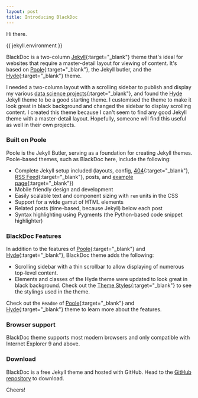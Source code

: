 ```yaml
---
layout: post
title: Introducing BlackDoc
---
```


Hi there. 

{{ jekyll.environment }}

BlackDoc is a two-column [Jekyll](http://jekyllrb.com){:target="_blank"} theme that's ideal for websites that require a 
master-detail layout for viewing of content. It's based on [Poole](http://getpoole.com){:target="_blank"}, the Jekyll butler, and the [Hyde](http://hyde.getpoole.com){:target="_blank"} theme.

I needed a two-column layout with a scrolling sidebar to publish and display my various [data science projects](https://github.com/Robert-Zacchigna/DSC-680_Portfolio){:target="_blank"}, 
and found the [Hyde](http://hyde.getpoole.com) Jekyll theme to be a good starting theme. I customised the theme to make 
it look great in black background and changed the sidebar to display scrolling content. I created this theme because 
I can't seem to find any good Jekyll theme with a master-detail layout. Hopefully, someone will find this useful as well in their own projects.

### Built on Poole

Poole is the Jekyll Butler, serving as a foundation for creating Jekyll themes. Poole-based themes, such as BlackDoc here, include the following:

* Complete Jekyll setup included (layouts, config, <a href="{{ site.baseurl }}/404">404</a>{:target="_blank"},
<a href="{{ site.baseurl }}/atom.xml">RSS Feed</a>{:target="_blank"}, posts, and <a href="{{ site.baseurl }}/about">example page</a>{:target="_blank"})
* Mobile friendly design and development
* Easily scalable text and component sizing with `rem` units in the CSS
* Support for a wide gamut of HTML elements
* Related posts (time-based, because Jekyll) below each post
* Syntax highlighting using Pygments (the Python-based code snippet highlighter)

### BlackDoc Features

In addition to the features of [Poole](http://getpoole.com){:target="_blank"} and [Hyde](http://hyde.getpoole.com){:target="_blank"}, BlackDoc theme adds the following:

* Scrolling sidebar with a thin scrollbar to allow displaying of numerous top-level content.
* Elements and classes of the Hyde theme were updated to look great in black background. Check out the <a href="{{ site.baseurl }}styles">Theme Styles</a>{:target="_blank"} to see the stylings used in the theme.

Check out the `Readme` of [Poole](https://github.com/poole/poole){:target="_blank"} and [Hyde](https://github.com/poole/hyde){:target="_blank"} theme to learn more about the features.

### Browser support

BlackDoc theme supports most modern browsers and only compatible with Internet Explorer 9 and above.

### Download

BlackDoc is a free Jekyll theme and hosted with GitHub. Head to the <a href="{{ site.github.repo }}/zipball/BlackDoc-Local">GitHub repository</a> to download.

Cheers!
